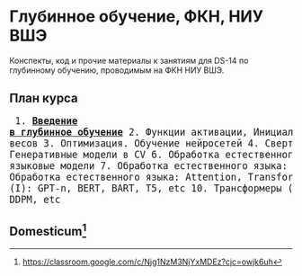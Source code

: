 # Глубинное обучение, ФКН, НИУ ВШЭ

Конспекты, код и прочие материалы к занятиям для DS-14 по глубинному обучению, проводимым на ФКН НИУ ВШЭ.

## План курса
<big><pre>
    1. [**Введение в глубинное обучение**](https://github.com/hdrbv/deep_learning_hse/tree/main/week_1)
    2. Функции активации, Инициализация весов
    3. Оптимизация. Обучение нейросетей
    4. Сверточные нейросети
    5. Генеративные модели в CV
    6. Обработка естественного языка: эмбеддинги и языковые модели
    7. Обработка естественного языка: RNN, LSTM, Seq2seq
    8. Обработка естественного языка: Attention, Transformer
    9. Трансформеры (I): GPT-n, BERT, BART, T5, etc
    10. Трансформеры (II): CLIP, DALL-E, DDPM, etc
</pre></big>

## Domesticum[^1]

[^1]: https://classroom.google.com/c/Njg1NzM3NjYxMDEz?cjc=owjk6uh


